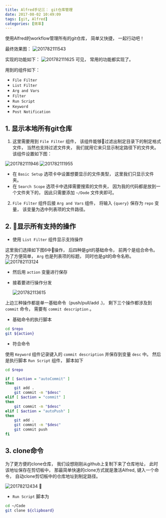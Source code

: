 ```yaml
---
title: Alfred手记三： git仓库管理
date: 2017-08-02 10:49:09
tags: [git, Alfred]
categories: [效率]
---
```


使用Alfred的workflow管理所有的git仓库， 简单又快捷， 一起行动吧！

最终效果图：
![201782111543](alfred3-git/201782111543.png)

实现的功能如下：
![201782111625](/Users/hua/Code/geekerhua/_posts/efficiency/alfred3-git/201782111625.png)
可见， 常用的功能都实现了。

用到的组件如下：

- `File Filter`
- `List Filter`
- `Arg and Vars`
- `Filter`
- `Run Script`
- `Keyword`
- `Post Notification`

## 1. 显示本地所有git仓库

1. 这里需要用到 `File Filter` 组件， 该组件能够过滤出制定目录下的制定格式文件， 当然也支持过滤文件夹， 我们就用它来只显示制定路径下的文件夹。 该组件设置如下图：

  ![201782111946](alfred3-git/201782111946.png)
  ![201782111955](alfred3-git/201782111955.png)

- 在 `Basic Setup` 选项卡中设置想要显示的文件类型， 这里我们只显示文件夹。
- 在 `Search Scope` 选项卡中选择需要搜索的文件夹， 因为我的代码都是放到一个文件夹下的， 因此只需要添加 `~/Dode` 文件夹即可。

2. `File Filter` 组件后接 `Arg and Vars` 组件， 将输入 `{query}` 保存为 `repo` 变量， 该变量为选中列表项的文件路径。

## 2. 显示所有支持的操作

- 使用 `List Filter` 组件显示支持操作

这里我们选择如下图6中操作， 后四种是git的基础命令， 前两个是组合命令。 为了方便简单， `Arg` 也是列表项的标题， 同时也是git的命令名称。
![201782113124](alfred3-git/201782113124.png)

- 然后用 `action` 变量进行保存
- 接着要进行操作分发

  ![201782113615](alfred3-git/201782113615.png)

上边三种操作都是单一基础命令（push/pull/add .)， 剩下三个操作都涉及到 `commit` 命令， 需要有 `commit description` 。

- 基础命令的执行脚本

```bash
cd $repo
git ${action}
```

- 符合命令

使用 `Keyword` 组件记录键入的 `commit description` 并保存到变量 `desc` 中。 然后是执行脚本 `Run Script` 组件， 脚本如下

```bash
cd $repo

if [ $action = "autoCommit" ]
then
	git add .
	git commit -m "$desc"
elif [ $action = "commit" ]
then
    git commit -m "$desc"
elif [ $action = "autoPush" ]
then
	git add .
	git commit -m "$desc"
	git commit push
fi
```

## 3. clone命令

为了更方便的clone仓库， 我们设想刚刚从github上复制下来了仓库地址， 此时该地址保存在剪切板中， 那最简单快速的clone方式就是激活Alfred, 键入一个命令， 自动clone剪切板中的仓库地址到制定路径。

![20178212434](alfred3-git/20178212434.png)


- `Run Script` 脚本为

```bash
cd ~/Code
git clone ${clipboard}
```

